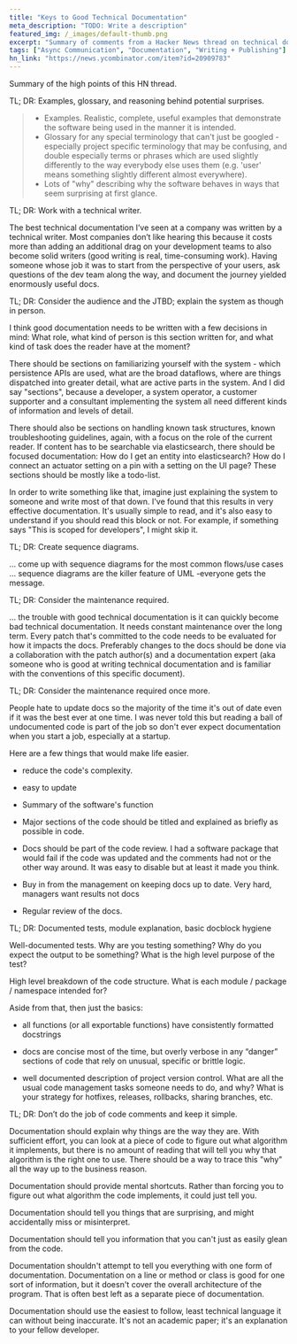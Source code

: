 ```yaml
---
title: "Keys to Good Technical Documentation"
meta_description: "TODO: Write a description"
featured_img: /_images/default-thumb.png
excerpt: "Summary of comments from a Hacker News thread on technical docs."
tags: ["Async Communication", "Documentation", "Writing + Publishing"]
hn_link: "https://news.ycombinator.com/item?id=20909783"
---
```


Summary of the high points of this HN thread.

TL; DR: Examples, glossary, and reasoning behind potential surprises.

> * Examples. Realistic, complete, useful examples that demonstrate the software being used in the manner it is intended.
> * Glossary for any special terminology that can't just be googled - especially project specific terminology that may be confusing, and double especially terms or phrases which are used slightly differently to the way everybody else uses them (e.g. 'user' means something slightly different almost everywhere).
> * Lots of "why" describing why the software behaves in ways that seem surprising at first glance.

TL; DR: Work with a technical writer.

The best technical documentation I’ve seen at a company was written by a technical writer. Most companies don’t like hearing this because it costs more than adding an additional drag on your development teams to also become solid writers (good writing is real, time-consuming work). Having someone whose job it was to start from the perspective of your users, ask questions of the dev team along the way, and document the journey yielded enormously useful docs.

TL; DR: Consider the audience and the JTBD; explain the system as though in person.

I think good documentation needs to be written with a few decisions in mind: What role, what kind of person is this section written for, and what kind of task does the reader have at the moment?

There should be sections on familiarizing yourself with the system - which persistence APIs are used, what are the broad dataflows, where are things dispatched into greater detail, what are active parts in the system. And I did say "sections", because a developer, a system operator, a customer supporter and a consultant implementing the system all need different kinds of information and levels of detail.

There should also be sections on handling known task structures, known troubleshooting guidelines, again, with a focus on the role of the current reader. If content has to be searchable via elasticsearch, there should be focused documentation: How do I get an entity into elasticsearch? How do I connect an actuator setting on a pin with a setting on the UI page? These sections should be mostly like a todo-list.

In order to write something like that, imagine just explaining the system to someone and write most of that down. I've found that this results in very effective documentation. It's usually simple to read, and it's also easy to understand if you should read this block or not. For example, if something says "This is scoped for developers", I might skip it.

TL; DR: Create sequence diagrams.

… come up with sequence diagrams for the most common flows/use cases … sequence diagrams are the killer feature of UML -everyone gets the message.

TL; DR: Consider the maintenance required.

… the trouble with good technical documentation is it can quickly become bad technical documentation. It needs constant maintenance over the long term. Every patch that's committed to the code needs to be evaluated for how it impacts the docs. Preferably changes to the docs should be done via a collaboration with the patch author(s) and a documentation expert (aka someone who is good at writing technical documentation and is familiar with the conventions of this specific document).

TL; DR: Consider the maintenance required once more.

People hate to update docs so the majority of the time it's out of date even if it was the best ever at one time. I was never told this but reading a ball of undocumented code is part of the job so don't ever expect documentation when you start a job, especially at a startup.

Here are a few things that would make life easier.

- reduce the code's complexity.

- easy to update

- Summary of the software's function

- Major sections of the code should be titled and explained as briefly as possible in code.

- Docs should be part of the code review. I had a software package that would fail if the code was updated and the comments had not or the other way around. It was easy to disable but at least it made you think.

- Buy in from the management on keeping docs up to date. Very hard, managers want results not docs

- Regular review of the docs. 

TL; DR: Documented tests, module explanation, basic docblock hygiene

Well-documented tests. Why are you testing something? Why do you expect the output to be something? What is the high level purpose of the test?

High level breakdown of the code structure. What is each module / package / namespace intended for? 

Aside from that, then just the basics:

- all functions (or all exportable functions) have consistently formatted docstrings

- docs are concise most of the time, but overly verbose in any “danger” sections of code that rely on unusual, specific or brittle logic.

- well documented description of project version control. What are all the usual code management tasks someone needs to do, and why? What is your strategy for hotfixes, releases, rollbacks, sharing branches, etc.

TL; DR: Don’t do the job of code comments and keep it simple.

Documentation should explain why things are the way they are. With sufficient effort, you can look at a piece of code to figure out what algorithm it implements, but there is no amount of reading that will tell you why that algorithm is the right one to use. There should be a way to trace this "why" all the way up to the business reason.

Documentation should provide mental shortcuts. Rather than forcing you to figure out what algorithm the code implements, it could just tell you.

Documentation should tell you things that are surprising, and might accidentally miss or misinterpret.

Documentation should tell you information that you can't just as easily glean from the code. 

Documentation shouldn't attempt to tell you everything with one form of documentation. Documentation on a line or method or class is good for one sort of information, but it doesn't cover the overall architecture of the program. That is often best left as a separate piece of documentation.

Documentation should use the easiest to follow, least technical language it can without being inaccurate. It's not an academic paper; it's an explanation to your fellow developer.
